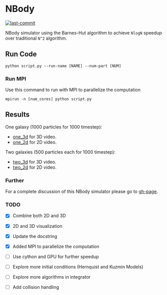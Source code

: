 # NBody
[![last-commit](https://img.shields.io/github/last-commit/zxqlxy/NBody)](https://github.com/zxqlxy/NBody/graphs/commit-activity)


NBody simulator using the Barnes-Hut algorithm to achieve `NlogN` speedup
over traditional `N^2` algorithm.

## Run Code

```
python script.py --run-name [NAME] --num-part [NUM]
```

### Run MPI

Use this command to run with MPI to parallelize the computation
```
mpirun -n [num_cores] python script.py
```

## Results

One galaxy (1000 particles for 1000 timestep):

* [one_3d](analysis/one_3d.mp4) for 3D video.
* [one_2d](analysis/one_2d.mp4) for 2D video.

Two galaxies (500 particles each for 1000 timestep):

* [two_3d](analysis/two_3d.mp4) for 3D video.
* [two_2d](analysis/two_2d.mp4) for 2D video.


### Further
For a complete discussion of this NBody simulator please go to [gh-page](https://zxqlxy.github.io/NBody).

### TODO
- [x] Combine both 2D and 3D 
- [x] 2D and 3D visualization
- [x] Update the docstring
- [x] Added MPI to parallelize the computation
- [ ] Use cython and GPU for further speedup
- [ ] Explore more initial conditions (Hernquist and Kuzmin Models)
- [ ] Explore more algorithms in integrator
- [ ] Add collision handling

